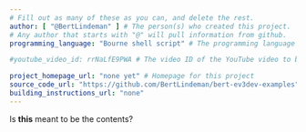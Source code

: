 ```yaml
---
# Fill out as many of these as you can, and delete the rest.
author: [ "@BertLindeman" ] # The person(s) who created this project. 
# Any author that starts with "@" will pull information from github.
programming_language: "Bourne shell script" # The programming language used in this project

#youtube_video_id: rrNaLfE9PWA # The video ID of the YouTube video to be displayed with this post

project_homepage_url: "none yet" # Homepage for this project
source_code_url: "https://github.com/BertLindeman/bert-ev3dev-examples" # Provide a link to your code
building_instructions_url: "none"
---
```


Is **this** meant to be the contents?
